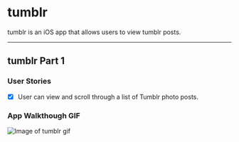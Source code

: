 # tumblr

tumblr is an iOS app that allows users to view tumblr posts.


---
## tumblr Part 1

### User Stories
- [x] User can view and scroll through a list of Tumblr photo posts.

### App Walkthough GIF

![Image of tumblr gif](http://i.imgur.com/Xsbgslj.gif)

